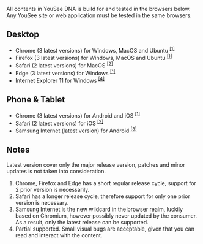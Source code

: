 All contents in YouSee DNA is build for and tested in the browsers below. Any YouSee site or web application must be tested in the same browsers.

## Desktop
- Chrome (3 latest versions) for Windows, MacOS and Ubuntu <sup>[[1]](#ref1)</sup>
- Firefox (3 latest versions) for Windows, MacOS and Ubuntu <sup>[[1]](#ref1)</sup>
- Safari (2 latest versions) for MacOS <sup>[[2]](#ref2)</sup>
- Edge (3 latest versions) for Windows <sup>[[1]](#ref1)</sup>
- Internet Explorer 11 for Windows <sup>[[4]](#ref4)</sup>

## Phone & Tablet
- Chrome (3 latest versions) for Android and iOS <sup>[[1]](#ref1)</sup>
- Safari (2 latest versions) for iOS <sup>[[2]](#ref2)</sup>
- Samsung Internet (latest version) for Android <sup>[[3]](#ref3)</sup>

## Notes
Latest version cover only the major release version, patches and minor updates is not taken into consideration.

<ol>
    <li id="ref1">Chrome, Firefox and Edge has a short regular release cycle, support for 2 prior version is necessarily.</li>
    <li id="ref2">Safari has a longer release cycle, therefore support for only one prior version is necessary.</li>
    <li id="ref3">Samsung Internet is the new wildcard in the browser realm, luckily based on Chromium, however possibly never updated by the consumer. As a result, only the latest release can be supported.</li>
    <li id="ref4">Partial supported. Small visual bugs are acceptable, given that you can read and interact with the content.</li>
</ol>
